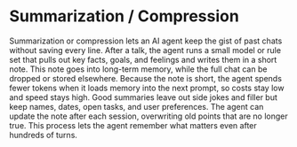 # Summarization / Compression

Summarization or compression lets an AI agent keep the gist of past chats without saving every line. After a talk, the agent runs a small model or rule set that pulls out key facts, goals, and feelings and writes them in a short note. This note goes into long-term memory, while the full chat can be dropped or stored elsewhere. Because the note is short, the agent spends fewer tokens when it loads memory into the next prompt, so costs stay low and speed stays high. Good summaries leave out side jokes and filler but keep names, dates, open tasks, and user preferences. The agent can update the note after each session, overwriting old points that are no longer true. This process lets the agent remember what matters even after hundreds of turns.